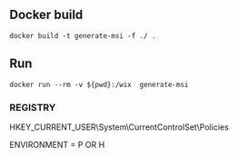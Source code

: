  ## Docker build
 
```
docker build -t generate-msi -f ./ .
```


## Run
```
docker run --rm -v ${pwd}:/wix  generate-msi
```


### REGISTRY

HKEY_CURRENT_USER\System\CurrentControlSet\Policies

ENVIRONMENT = P OR H
